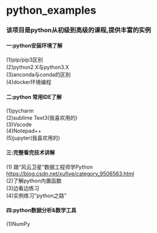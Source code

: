 # python_examples
### 该项目是python从初级到高级的课程,提供丰富的实例 
#### 一:python安装环境了解
(1)pip/pip3区别  
(2)python2.X与python3.X  
(3)anconda与conda的区别  
(4)docker环境编程  
#### 二:python 常用IDE了解
(1)pycharm  
(2)sublime Text3(我喜欢用的)  
(3)Vscode  
(4)Notepad++  
(5)jupyter(我喜欢用的)  

#### 三:完整看完技术讲解
 (1) 跟“风云卫星”数据工程师学Python  
   https://blog.csdn.net/xufive/category_9506563.html  
 (2)了解python内置函数  
 (3)边看边练习  
 (4)实例练习"python之路"  

 #### 四:python数据分析&数学工具
 (1)NumPy  

